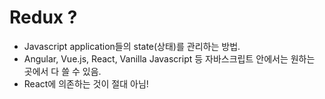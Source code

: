 # Redux ?
- Javascript application들의 state(상태)를 관리하는 방법.
- Angular, Vue.js, React, Vanilla Javascript 등 자바스크립트 안에서는 원하는 곳에서 다 쓸 수 있음.
- React에 의존하는 것이 절대 아님!

